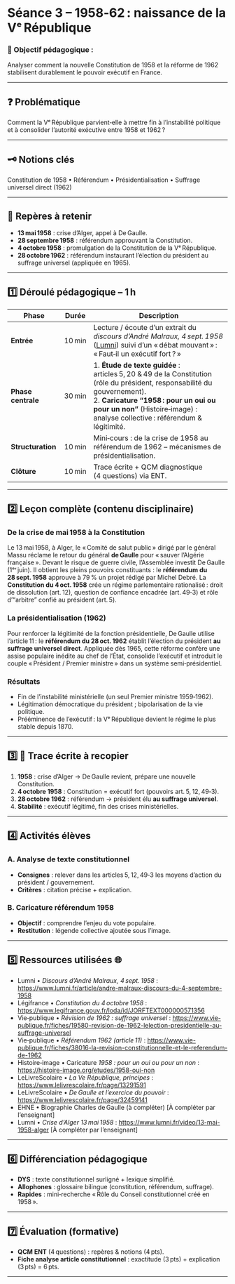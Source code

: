 # Séance 3 – 1958‑62 : naissance de la Vᵉ République

### 🎯 Objectif pédagogique :

Analyser comment la nouvelle Constitution de 1958 et la réforme de 1962 stabilisent durablement le pouvoir exécutif en France.

---

## ❓ Problématique

Comment la Vᵉ République parvient‑elle à mettre fin à l’instabilité politique et à consolider l’autorité exécutive entre 1958 et 1962 ?

---

## 🗝️ Notions clés

Constitution de 1958 • Référendum • Présidentialisation • Suffrage universel direct (1962)

---

## 📌 Repères à retenir

- **13 mai 1958** : crise d’Alger, appel à De Gaulle.
- **28 septembre 1958** : référendum approuvant la Constitution.
- **4 octobre 1958** : promulgation de la Constitution de la Vᵉ République.
- **28 octobre 1962** : référendum instaurant l’élection du président au suffrage universel (appliquée en 1965).

---

## **1️⃣ Déroulé pédagogique – 1 h**

| Phase              | Durée  | Description                                                                                                                                                                                                                                          |
| ------------------ | ------ | ---------------------------------------------------------------------------------------------------------------------------------------------------------------------------------------------------------------------------------------------------- |
| **Entrée**         | 10 min | Lecture / écoute d’un extrait du _discours d’André Malraux, 4 sept. 1958_ ([Lumni]()) suivi d’un « débat mouvant » : « Faut‑il un exécutif fort ? »                                                                                                  |
| **Phase centrale** | 30 min | 1. **Étude de texte guidée** : articles 5, 20 & 49 de la Constitution (rôle du président, responsabilité du gouvernement).<br>2. **Caricature “1958 : pour un oui ou pour un non”** (Histoire‑image) : analyse collective : référendum & légitimité. |
| **Structuration**  | 10 min | Mini‑cours : de la crise de 1958 au référendum de 1962 – mécanismes de présidentialisation.                                                                                                                                                          |
| **Clôture**        | 10 min | Trace écrite + QCM diagnostique (4 questions) via ENT.                                                                                                                                                                                               |

---

## **2️⃣ Leçon complète (contenu disciplinaire)**

### De la crise de mai 1958 à la Constitution

Le 13 mai 1958, à Alger, le « Comité de salut public » dirigé par le général Massu réclame le retour du général **de Gaulle** pour « sauver l’Algérie française ». Devant le risque de guerre civile, l’Assemblée investit De Gaulle (1ᵉʳ juin). Il obtient les pleins pouvoirs constituants : le **référendum du 28 sept. 1958** approuve à 79 % un projet rédigé par Michel Debré. La **Constitution du 4 oct. 1958** crée un régime parlementaire rationalisé : droit de dissolution (art. 12), question de confiance encadrée (art. 49‑3) et rôle d’“arbitre” confié au président (art. 5).

### La présidentialisation (1962)

Pour renforcer la légitimité de la fonction présidentielle, De Gaulle utilise l’article 11 : le **référendum du 28 oct. 1962** établit l’élection du président **au suffrage universel direct**. Appliquée dès 1965, cette réforme confère une assise populaire inédite au chef de l’État, consolide l’exécutif et introduit le couple « Président / Premier ministre » dans un système semi‑présidentiel.

### Résultats

- Fin de l’instabilité ministérielle (un seul Premier ministre 1959‑1962).
- Légitimation démocratique du président ; bipolarisation de la vie politique.
- Prééminence de l’exécutif : la Vᵉ République devient le régime le plus stable depuis 1870.

---

## **3️⃣ 📝 Trace écrite à recopier**

1. **1958** : crise d’Alger → De Gaulle revient, prépare une nouvelle Constitution.
2. **4 octobre 1958** : Constitution = exécutif fort (pouvoirs art. 5, 12, 49‑3).
3. **28 octobre 1962** : référendum → président élu **au suffrage universel**.
4. **Stabilité** : exécutif légitimé, fin des crises ministérielles.

---

## **4️⃣ Activités élèves**

### A. Analyse de texte constitutionnel

- **Consignes** : relever dans les articles 5, 12, 49‑3 les moyens d’action du président / gouvernement.
- **Critères** : citation précise + explication.

### B. Caricature référendum 1958

- **Objectif** : comprendre l’enjeu du vote populaire.
- **Restitution** : légende collective ajoutée sous l’image.

---

## **5️⃣ Ressources utilisées 🌐**

- Lumni • _Discours d’André Malraux, 4 sept. 1958_ : https://www.lumni.fr/article/andre-malraux-discours-du-4-septembre-1958
- Légifrance • _Constitution du 4 octobre 1958_ : https://www.legifrance.gouv.fr/loda/id/JORFTEXT000000571356
- Vie‑publique • _Révision de 1962 : suffrage universel_ : https://www.vie-publique.fr/fiches/19580-revision-de-1962-lelection-presidentielle-au-suffrage-universel
- Vie‑publique • _Référendum 1962 (article 11)_ : https://www.vie-publique.fr/fiches/38016-la-revision-constitutionnelle-et-le-referendum-de-1962
- Histoire‑image • Caricature _1958 : pour un oui ou pour un non_ : https://histoire-image.org/etudes/1958-oui-non
- LeLivreScolaire • _La Ve République, principes_ : https://www.lelivrescolaire.fr/page/13291591
- LeLivreScolaire • _De Gaulle et l’exercice du pouvoir_ : https://www.lelivrescolaire.fr/page/32459141
- EHNE • Biographie Charles de Gaulle (à compléter) [À compléter par l’enseignant]
- Lumni • _Crise d’Alger 13 mai 1958_ : https://www.lumni.fr/video/13-mai-1958-alger [À compléter par l’enseignant]

---

## **6️⃣ Différenciation pédagogique**

- **DYS** : texte constitutionnel surligné + lexique simplifié.
- **Allophones** : glossaire bilingue (constitution, référendum, suffrage).
- **Rapides** : mini‑recherche « Rôle du Conseil constitutionnel créé en 1958 ».

---

## **7️⃣ Évaluation (formative)**

- **QCM ENT** (4 questions) : repères & notions (4 pts).
- **Fiche analyse article constitutionnel** : exactitude (3 pts) + explication (3 pts) = 6 pts.

---
